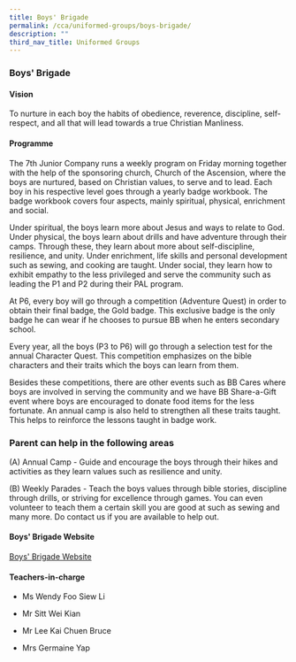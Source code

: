 ```yaml
---
title: Boys' Brigade
permalink: /cca/uniformed-groups/boys-brigade/
description: ""
third_nav_title: Uniformed Groups
---
```


### Boys' Brigade

#### Vision

To nurture in each boy the habits of obedience, reverence, discipline, self-respect, and all that will lead towards a true Christian Manliness.

#### Programme

The 7th Junior Company runs a weekly program on Friday morning together with the help of the sponsoring church, Church of the Ascension, where the boys are nurtured, based on Christian values, to serve and to lead. Each boy in his respective level goes through a yearly badge workbook. The badge workbook covers four aspects, mainly spiritual, physical, enrichment and social.

Under spiritual, the boys learn more about Jesus and ways to relate to God. Under physical, the boys learn about drills and have adventure through their camps. Through these, they learn about more about self-discipline, resilience, and unity. Under enrichment, life skills and personal development such as sewing, and cooking are taught. Under social, they learn how to exhibit empathy to the less privileged and serve the community such as leading the P1 and P2 during their PAL program.

At P6, every boy will go through a competition (Adventure Quest) in order to obtain their final badge, the Gold badge. This exclusive badge is the only badge he can wear if he chooses to pursue BB when he enters secondary school.

Every year, all the boys (P3 to P6) will go through a selection test for the annual Character Quest. This competition emphasizes on the bible characters and their traits which the boys can learn from them.

Besides these competitions, there are other events such as BB Cares where boys are involved in serving the community and we have BB Share-a-Gift event where boys are encouraged to donate food items for the less fortunate. An annual camp is also held to strengthen all these traits taught. This helps to reinforce the lessons taught in badge work.

### Parent can help in the following areas

(A) Annual Camp - Guide and encourage the boys through their hikes and activities as they learn values such as resilience and unity.

(B) Weekly Parades - Teach the boys values through bible stories, discipline through drills, or striving for excellence through games. You can even volunteer to teach them a certain skill you are good at such as sewing and many more. Do contact us if you are available to help out.

#### Boys' Brigade Website

[Boys' Brigade Website](https://sites.google.com/a/saintandrewsjunior.moe.edu.sg/sajs-7j-boys-brigade/home)

#### Teachers-in-charge

*   Ms Wendy Foo Siew Li
*   Mr Sitt Wei Kian 
    
*   Mr Lee Kai Chuen Bruce
*   Mrs Germaine Yap